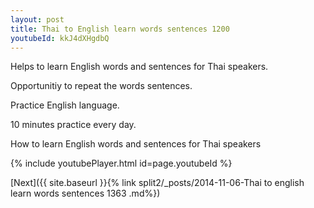 ```yaml
---
layout: post
title: Thai to English learn words sentences 1200 
youtubeId: kkJ4dXHgdbQ
---
```

 
 
Helps to learn English words and sentences for Thai speakers.

Opportunitiy to repeat the words sentences. 

Practice English language. 
 
10 minutes practice every day. 
 
How to learn English words and sentences for Thai speakers 
 
{% include youtubePlayer.html id=page.youtubeId %}
 
 
[Next]({{ site.baseurl }}{% link  split2/_posts/2014-11-06-Thai to english learn words sentences 1363 .md%})
 
